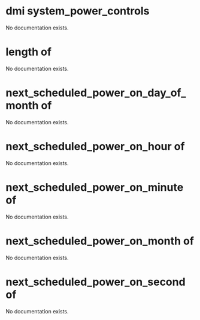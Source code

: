 # dmi system_power_controls

No documentation exists.

# length of <dmi system_power_controls>

No documentation exists.

# next_scheduled_power_on_day_of_month of <dmi system_power_controls>

No documentation exists.

# next_scheduled_power_on_hour of <dmi system_power_controls>

No documentation exists.

# next_scheduled_power_on_minute of <dmi system_power_controls>

No documentation exists.

# next_scheduled_power_on_month of <dmi system_power_controls>

No documentation exists.

# next_scheduled_power_on_second of <dmi system_power_controls>

No documentation exists.

